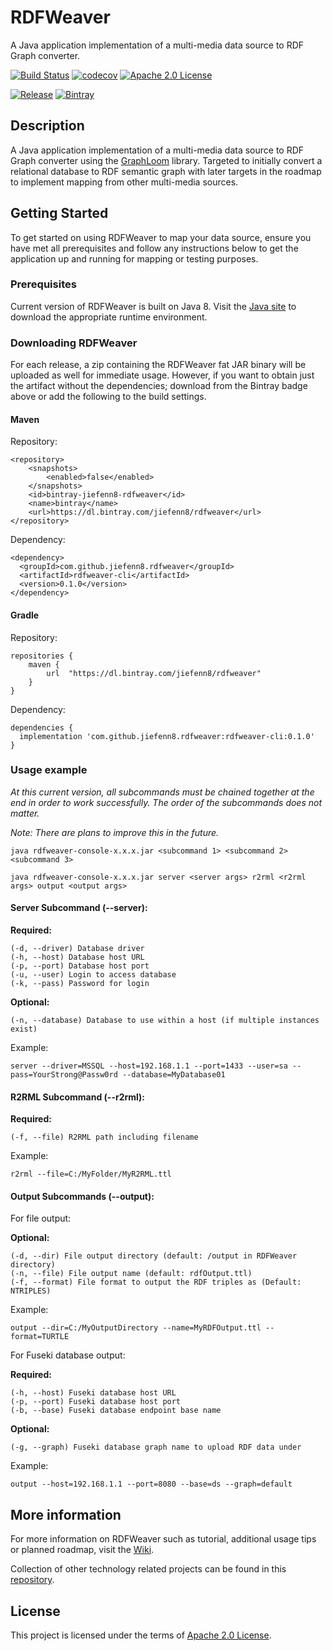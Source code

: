 # RDFWeaver

A Java application implementation of a multi-media data source to RDF Graph converter.

[![Build Status](https://travis-ci.org/jiefenn8/rdfweaver.svg?branch=master)](https://travis-ci.org/jiefenn8/rdfweaver)
[![codecov](https://codecov.io/gh/jiefenn8/rdfweaver/branch/master/graph/badge.svg)](https://codecov.io/gh/jiefenn8/rdfweaver)
[![Apache 2.0 License](https://img.shields.io/badge/license-apache2-green.svg) ](https://github.com/jiefenn8/rdfweaver/blob/master/LICENSE.md)

[![Release](https://img.shields.io/github/v/release/jiefenn8/rdfweaver)](https://github.com/jiefenn8/rdfweaver/releases/latest)
[![Bintray](https://img.shields.io/bintray/v/jiefenn8/rdfweaver/rdfweaver)](https://bintray.com/jiefenn8/rdfweaver/rdfweaver/_latestVersion)

## Description

A Java application implementation of a multi-media data source to RDF Graph converter using the 
[GraphLoom](https://github.com/jiefenn8/graphloom) library. Targeted to initially convert a relational database to RDF 
semantic graph with later targets in the roadmap to implement mapping from other multi-media sources. 

## Getting Started

To get started on using RDFWeaver to map your data source, ensure you have met all prerequisites and follow any 
instructions below to get the application up and running for mapping or testing purposes.

### Prerequisites

Current version of RDFWeaver is built on Java 8. Visit the [Java site](https://www.java.com/en/download/) to download 
the appropriate runtime environment.

### Downloading RDFWeaver

For each release, a zip containing the RDFWeaver fat JAR binary will be uploaded as well for immediate usage.
However, if you want to obtain just the artifact without the dependencies; download from the Bintray badge above or
add the following to the build settings.

#### Maven

Repository:
```
<repository>
    <snapshots>
        <enabled>false</enabled>
    </snapshots>
    <id>bintray-jiefenn8-rdfweaver</id>
    <name>bintray</name>
    <url>https://dl.bintray.com/jiefenn8/rdfweaver</url>
</repository>
```

Dependency:
```
<dependency>
  <groupId>com.github.jiefenn8.rdfweaver</groupId>
  <artifactId>rdfweaver-cli</artifactId>
  <version>0.1.0</version>
</dependency>
```

#### Gradle

Repository:
```
repositories {
    maven {
        url  "https://dl.bintray.com/jiefenn8/rdfweaver" 
    }
}
```

Dependency:
```
dependencies {
  implementation 'com.github.jiefenn8.rdfweaver:rdfweaver-cli:0.1.0'
}
```

### Usage example

_At this current version, all subcommands must be chained together at the end in order to work successfully. 
The order of the subcommands does not matter._

_Note: There are plans to improve this in the future._

```
java rdfweaver-console-x.x.x.jar <subcommand 1> <subcommand 2> <subcommand 3>

java rdfweaver-console-x.x.x.jar server <server args> r2rml <r2rml args> output <output args>
```

#### Server Subcommand (--server):

**Required:**
```
(-d, --driver) Database driver
(-h, --host) Database host URL
(-p, --port) Database host port
(-u, --user) Login to access database
(-k, --pass) Password for login
```
**Optional:**
```
(-n, --database) Database to use within a host (if multiple instances exist)
```
Example: 
```
server --driver=MSSQL --host=192.168.1.1 --port=1433 --user=sa --pass=YourStrong@Passw0rd --database=MyDatabase01
```

#### R2RML Subcommand (--r2rml):

**Required:**
```
(-f, --file) R2RML path including filename
```
Example: 
```
r2rml --file=C:/MyFolder/MyR2RML.ttl
```
#### Output Subcommands (--output):

For file output:

**Optional:**
```
(-d, --dir) File output directory (default: /output in RDFWeaver directory)
(-n, --file) File output name (default: rdfOutput.ttl)
(-f, --format) File format to output the RDF triples as (Default: NTRIPLES) 
```
Example: 
``` 
output --dir=C:/MyOutputDirectory --name=MyRDFOutput.ttl --format=TURTLE
```

For Fuseki database output:

**Required:**
```
(-h, --host) Fuseki database host URL 
(-p, --port) Fuseki database host port
(-b, --base) Fuseki database endpoint base name
```
**Optional:**
```
(-g, --graph) Fuseki database graph name to upload RDF data under
```
Example: 
```
output --host=192.168.1.1 --port=8080 --base=ds --graph=default
```

## More information

For more information on RDFWeaver such as tutorial, additional usage tips or planned roadmap, visit the 
[Wiki](https://github.com/jiefenn8/rdfweaver/wiki).

Collection of other technology related projects can be found in this 
[repository](https://github.com/jiefenn8/ws-projects).

## License

This project is licensed under the terms of [Apache 2.0 License](./LICENSE.md). 
